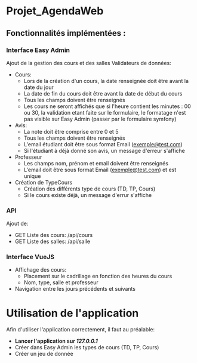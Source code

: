 # Projet_AgendaWeb

## Fonctionnalités implémentées :

### Interface Easy Admin
Ajout de la gestion des cours et des salles
Validateurs de données: 
- Cours:
    - Lors de la création d'un cours, la date renseignée doit être avant la date du jour
    - La date de fin du cours doit être avant la date de début du cours
    - Tous les champs doivent être renseignés
    - Les cours ne seront affichés que si l'heure contient les minutes : 00 ou 30, la validation etant faite sur le formulaire, le formatage n'est pas visible sur Easy Admin (passer par le formulaire symfony)
- Avis:
    - La note doit être comprise entre 0 et 5
    - Tous les champs doivent être renseignés
    - L'email étudiant doit être sous format Email (exemple@test.com)
    - Si l'étudiant à déjà donné son avis, un message d'erreur s'affiche
- Professeur
    - Les champs nom, prénom et email doivent être renseignés
    - L'email doit être sous format Email (exemple@test.com) et est unique
- Création de TypeCours
    - Création des différents type de cours (TD, TP, Cours)
    - Si le cours existe déjà, un message d'errur s'affiche

### API
Ajout de:
- GET Liste des cours: /api/cours
- GET Liste des salles: /api/salle

### Interface VueJS
- Affichage des cours:
    - Placement sur le cadrillage en fonction des heures du cours
    - Nom, type, salle et professeur
- Navigation entre les jours précédents et suivants

# Utilisation de l'application
Afin d'utiliser l'application correctement, il faut au préalable:
- **Lancer l'application sur _127.0.0.1_**
- Créer dans Easy Admin les types de cours (TD, TP, Cours)
- Créer un jeu de donnée
